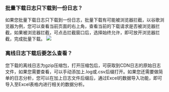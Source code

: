 ### 批量下载日志只下载到一份日志？
如果您批量下载日志只下载到一份日志，批量下载有可能被浏览器拦截，以谷歌浏览器为例，您可以查看当前页面的右上角，查看当前的下载请求是否被浏览器拦截，如果被浏览器拦截，可点击拦截窗口后，选择始终允许，即可放开浏览器拦截，完成批量下载。
![](https://qcloudimg.tencent-cloud.cn/raw/9d8d95d650d61185fe63d674e057002a.png)

### 离线日志下载后要怎么查看？
您下载的离线日志为gzip压缩包，打开压缩包后，可获取到CDN日志的原始日志文件，如果您需要查看，可以手动添加上.log或.csv后缀打开。如果您还需要做简单的日志分析，您可以在加上日志文件后缀后，通过Excel的数据导入功能，即可导入至Excel表格内进行相关的数据分析。
